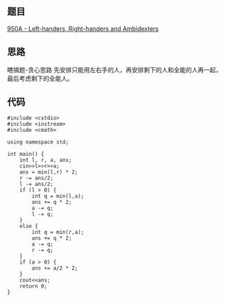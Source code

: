 ## 题目
[950A - Left-handers, Right-handers and Ambidexters](http://codeforces.com/problemset/problem/950/A)
## 思路

瞎搞题-贪心思路
先安排只能用左右手的人，再安排剩下的人和全能的人再一起，最后考虑剩下的全能人。

## 代码

```
#include <cstdio>
#include <iostream>
#include <cmath>

using namespace std;

int main() {
    int l, r, a, ans;
    cin>>l>>r>>a;
    ans = min(l,r) * 2;
    r -= ans/2;
    l -= ans/2;
    if (l > 0) {
        int q = min(l,a);
        ans += q * 2;
        a -= q;
        l -= q;
    }
    else {
        int q = min(r,a);
        ans += q * 2;
        a -= q;
        r -= q;
    }
    if (a > 0) {
        ans += a/2 * 2;
    }
    cout<<ans;
    return 0;
}

```